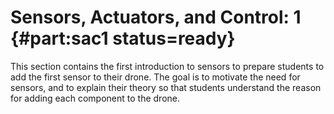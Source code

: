 # Sensors, Actuators, and Control: 1 {#part:sac1 status=ready}

This section contains the first introduction to sensors to prepare students to add the first sensor to their drone. The goal is to motivate the need for sensors, and to explain their theory so that students understand the reason for adding each component to the drone.
